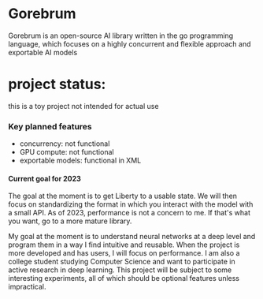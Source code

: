 #  Gorebrum

 Gorebrum is an open-source AI library written in the go programming language, which focuses on a highly concurrent and flexible approach and exportable AI models


# project status: 
this is a toy project not intended for actual use

### Key planned features 
- concurrency: not functional 
- GPU compute: not functional
- exportable models:  functional in XML

#### Current goal for 2023 

The goal at the moment is to get Liberty to a usable state. We will then focus on standardizing the format in which you interact with the model with a small API. As of 2023, performance is not a concern to me. If that's what you want, go to a more mature library. 

My goal at the moment is to understand neural networks at a deep level and program them in a way I find intuitive and reusable. When the project is more developed and has users, I will focus on performance. I am also a college student studying Computer Science and want to participate in active research in deep learning. This project will be subject to some interesting experiments, all of which should be optional features unless impractical. 

